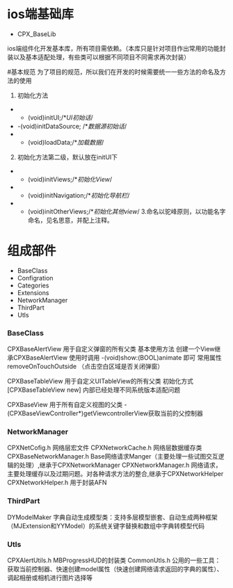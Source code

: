 # ios端基础库
* CPX_BaseLib 

ios端组件化开发基本库，所有项目需依赖。（本库只是针对项目作出常用的功能封装以及基本适配处理，有些类可以根据不同项目不同需求再次封装）

#基本规范
为了项目的规范，所以我们在开发的时候需要统一一些方法的命名及方法的使用
1. 初始化方法
* - (void)initUI;/**UI初始话*/
* -(void)initDataSource; /**数据源初始话*/
* - (void)loadData;/**加载数据*/
2.  初始化方法第二级，默认放在initUI下
* - (void)initViews;/**初始化View*/
* - (void)initNavigation;/**初始化导航栏*/
* - (void)initOtherViews;/**初始化其他view*/
3.命名以驼峰原则，以功能名字命名，见名思意，并配上注释。


# 组成部件
* BaseClass  
* Configration  
* Categories  
* Extensions  
* NetworkManager
* ThirdPart
* Utls


### BaseClass  
CPXBaseAlertView 用于自定义弹窗的所有父类
基本使用方法 创建一个View继承CPXBaseAlertView 使用时调用
-(void)show:(BOOL)animate 即可
常用属性 removeOnTouchOutside （点击空白区域是否关闭弹窗）

CPXBaseTableView 用于自定义UITableView的所有父类
初始化方式 [CPXBaseTableView new] 内部已经处理不同系统版本适配问题

CPXBaseView 用于所有自定义视图的父类
-(CPXBaseViewController*)getViewcontrollerView获取当前的父控制器

### NetworkManager
CPXNetCofig.h                    网络层宏文件
CPXNetworkCache.h                网络层数据缓存类
CPXBaseNetworkManager.h                Base网络请求Manger（主要处理一些试图交互逻辑的处理）,继承于CPXNetworkManager
CPXNetworkManager.h                 网络请求，主要处理缓存以及过期问题。对各种请求方法的整合,继承于CPXNetworkHelper
CPXNetworkHelper.h                用于封装AFN

### ThirdPart
DYModelMaker                    字典自动生成模型类：支持多层模型嵌套、自动生成两种框架（MJExtension和YYModel）的系统关键字替换和数组中字典转模型代码

### Utls
CPXAlertUtils.h                    MBProgressHUD的封装类
CommonUtls.h                    公用的一些工具：获取当前控制器、快速创建model属性（快速创建网络请求返回的字典的属性）、调起相册或相机进行图片选择等
